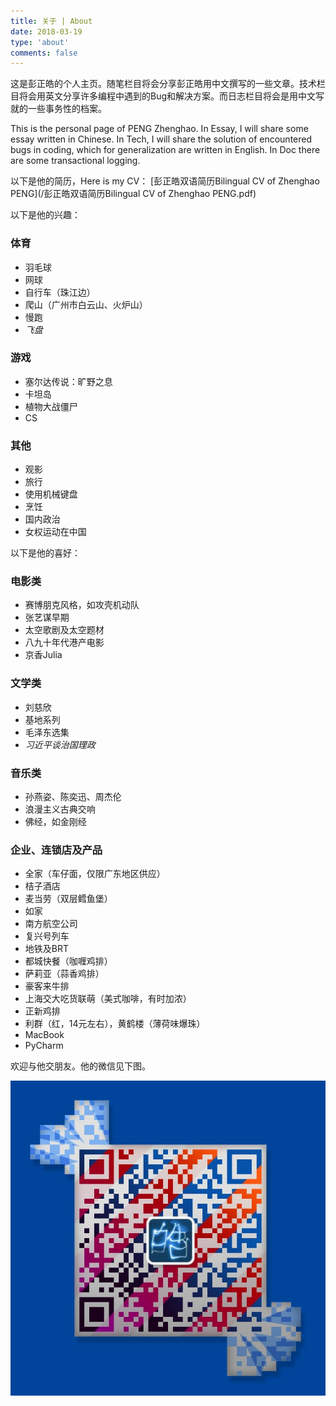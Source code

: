 ```yaml
---
title: 关于 | About
date: 2018-03-19
type: 'about'
comments: false
---
```

这是彭正皓的个人主页。随笔栏目将会分享彭正皓用中文撰写的一些文章。技术栏目将会用英文分享许多编程中遇到的Bug和解决方案。而日志栏目将会是用中文写就的一些事务性的档案。

This is the personal page of PENG Zhenghao. In Essay, I will share some essay written in Chinese. In Tech, I will share the solution of encountered bugs in coding, which for generalization are written in English. In Doc there are some transactional logging.

以下是他的简历，Here is my CV：
[彭正皓双语简历Bilingual CV of Zhenghao PENG](/彭正皓双语简历Bilingual CV of Zhenghao PENG.pdf)

以下是他的兴趣：

### 体育
* 羽毛球
* 网球
* 自行车（珠江边）
* 爬山（广州市白云山、火炉山）
* 慢跑
* *飞盘*

### 游戏
* 塞尔达传说：旷野之息
* 卡坦岛
* 植物大战僵尸
* CS

### 其他
* 观影
* 旅行
* 使用机械键盘
* 烹饪
* 国内政治
* 女权运动在中国

以下是他的喜好：

### 电影类
* 赛博朋克风格，如攻壳机动队
* 张艺谋早期
* 太空歌剧及太空题材
* 八九十年代港产电影
* 京香Julia

### 文学类
* 刘慈欣
* 基地系列
* 毛泽东选集
* *习近平谈治国理政*

### 音乐类
* 孙燕姿、陈奕迅、周杰伦
* 浪漫主义古典交响
* 佛经，如金刚经

### 企业、连锁店及产品
* 全家（车仔面，仅限广东地区供应）
* 桔子酒店
* 麦当劳（双层鳕鱼堡）
* 如家
* 南方航空公司
* 复兴号列车
* 地铁及BRT
* 都城快餐（咖喱鸡排）
* 萨莉亚（蒜香鸡排）
* 豪客来牛排
* 上海交大吃货联萌（美式咖啡，有时加浓）
* 正新鸡排
* 利群（红，14元左右），黄鹤楼（薄荷味爆珠）
* MacBook
* PyCharm

欢迎与他交朋友。他的微信见下图。

![](/images/wechatid.jpeg)


